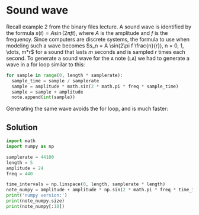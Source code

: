 # Sound wave

Recall example 2 from the binary files lecture. A sound wave is identified by the formula $s(t) = A \sin(2 \pi f t)$, where $A$ is the amplitude and $f$ is the frequency. Since computers are discrete systems, the formula to use when modeling such a wave becomes $s_n = A \sin(2\pi f \frac{n}{r}), n = 0, 1, \dots, m*r$ for a sound that lasts $m$ seconds and is sampled $r$ times each second. To generate a sound wave for the `A` note (`LA`) we had to generate a wave in a for loop similar to this:
```python
for sample in range(0, length * samplerate):
  sample_time = sample / samplerate
  sample = amplitude * math.sin(2 * math.pi * freq * sample_time)
  sample = sample + amplitude
  note.append(int(sample))
```
Generating the same wave avoids the for loop, and is much faster:

## Solution

```py
import math
import numpy as np

samplerate = 44100
length = 5
amplitude = 24
freq = 440

time_intervals = np.linspace(0, length, samplerate * length)
note_numpy = amplitude + amplitude * np.sin(2 * math.pi * freq * time_intervals)
print('numpy version:')
print(note_numpy.size)
print(note_numpy[:10])
```
